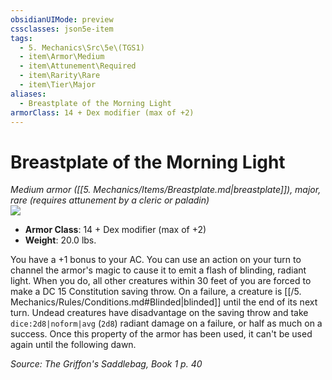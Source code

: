 ```yaml
---
obsidianUIMode: preview
cssclasses: json5e-item
tags:
  - 5. Mechanics\Src\5e\(TGS1)
  - item\Armor\Medium
  - item\Attunement\Required
  - item\Rarity\Rare
  - item\Tier\Major
aliases:
  - Breastplate of the Morning Light
armorClass: 14 + Dex modifier (max of +2)
---
```

# Breastplate of the Morning Light
*Medium armor ([[5. Mechanics/Items/Breastplate.md\|breastplate]]), major, rare (requires attunement by a cleric or paladin)*  
![](https://raw.githubusercontent.com/TheGiddyLimit/homebrew/master/_img/TGS1/Breastplate-of-the-Morning-Light.webp#right)  

- **Armor Class**: 14 + Dex modifier (max of +2)
- **Weight**: 20.0 lbs.

You have a +1 bonus to your AC. You can use an action on your turn to channel the armor's magic to cause it to emit a flash of blinding, radiant light. When you do, all other creatures within 30 feet of you are forced to make a DC 15 Constitution saving throw. On a failure, a creature is [[/5. Mechanics/Rules/Conditions.md#Blinded\|blinded]] until the end of its next turn. Undead creatures have disadvantage on the saving throw and take `dice:2d8|noform|avg` (`2d8`) radiant damage on a failure, or half as much on a success. Once this property of the armor has been used, it can't be used again until the following dawn.

*Source: The Griffon's Saddlebag, Book 1 p. 40*
